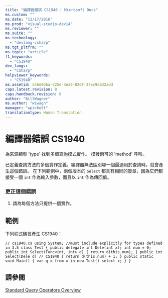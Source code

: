 ```yaml
---
title: "編譯器錯誤 CS1940 | Microsoft Docs"
ms.custom: ""
ms.date: "11/17/2016"
ms.prod: "visual-studio-dev14"
ms.reviewer: ""
ms.suite: ""
ms.technology: 
  - "devlang-csharp"
ms.tgt_pltfrm: ""
ms.topic: "article"
f1_keywords: 
  - "CS1940"
dev_langs: 
  - "CSharp"
helpviewer_keywords: 
  - "CS1940"
ms.assetid: 546e9bba-725d-4ea9-826f-37ec9d832add
caps.latest.revision: 8
caps.handback.revision: 8
author: "BillWagner"
ms.author: "wiwagn"
manager: "wpickett"
translationtype: Human Translation
---
```

# 編譯器錯誤 CS1940
為來源類型 'type' 找到多個查詢模式實作。 模稜兩可的 'method' 呼叫。  
  
 已定義查詢方法的多個實作定義，編譯器無法區別哪一個最適用於查詢時，就會產生這個錯誤。 在下列範例中，兩個版本的 `Select` 都具有相同的簽章，因為它們都接受一個 `int` 作為輸入參數，而且以 `int` 作為傳回值。  
  
### 更正這個錯誤  
  
1.  請為每個方法只提供一個實作。  
  
## 範例  
 下列程式碼會產生 CS1940：  
  
```  
// cs1940.cs using System; //must include explicitly for types defined in 3.5 class Test { public delegate int Dele(int x); int num = 0; public int Select(Func<int, int> d) { return d(this.num); } public int Select(Dele d) // CS1940 { return d(this.num) + 1; } public static void Main() { var q = from x in new Test() select x; } }  
```  
  
## 請參閱  
 [Standard Query Operators Overview](../../visual-basic/programming-guide/concepts/linq/standard-query-operators-overview.md)